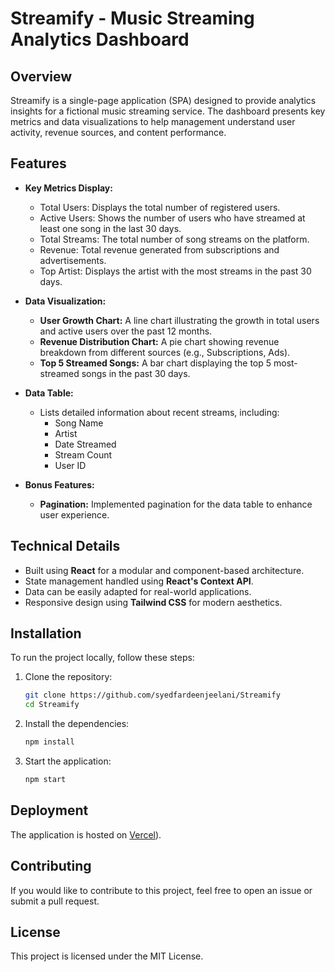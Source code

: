 # Streamify - Music Streaming Analytics Dashboard

## Overview
Streamify is a single-page application (SPA) designed to provide analytics insights for a fictional music streaming service. The dashboard presents key metrics and data visualizations to help management understand user activity, revenue sources, and content performance.

## Features
- **Key Metrics Display:**
  - Total Users: Displays the total number of registered users.
  - Active Users: Shows the number of users who have streamed at least one song in the last 30 days.
  - Total Streams: The total number of song streams on the platform.
  - Revenue: Total revenue generated from subscriptions and advertisements.
  - Top Artist: Displays the artist with the most streams in the past 30 days.

- **Data Visualization:**
  - **User Growth Chart:** A line chart illustrating the growth in total users and active users over the past 12 months.
  - **Revenue Distribution Chart:** A pie chart showing revenue breakdown from different sources (e.g., Subscriptions, Ads).
  - **Top 5 Streamed Songs:** A bar chart displaying the top 5 most-streamed songs in the past 30 days.

- **Data Table:**
  - Lists detailed information about recent streams, including:
    - Song Name
    - Artist
    - Date Streamed
    - Stream Count
    - User ID

- **Bonus Features:**
  - **Pagination:** Implemented pagination for the data table to enhance user experience.

## Technical Details
- Built using **React** for a modular and component-based architecture.
- State management handled using **React's Context API**.
- Data  can be easily adapted for real-world applications.
- Responsive design using **Tailwind CSS** for modern aesthetics.

## Installation
To run the project locally, follow these steps:

1. Clone the repository:
   ```bash
   git clone https://github.com/syedfardeenjeelani/Streamify
   cd Streamify
   ```

2. Install the dependencies:
   ```bash
   npm install
   ```

3. Start the application:
   ```bash
   npm start
   ```

## Deployment
The application is hosted on [Vercel](https://streamify-ashy-sigma.vercel.app/)).



## Contributing
If you would like to contribute to this project, feel free to open an issue or submit a pull request.

## License
This project is licensed under the MIT License.
